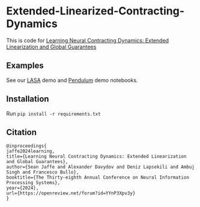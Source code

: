 # Extended-Linearized-Contracting-Dynamics
This is code for [Learning Neural Contracting Dynamics: Extended Linearization and Global Guarantees](https://neurips.cc/virtual/2024/poster/94690)


## Examples
See our [LASA](https://github.com/seanjaffe1/Extended-Linearized-Contracting-Dynamics/blob/main/lasa_demo.ipynb) demo and [Pendulum](https://github.com/seanjaffe1/Extended-Linearized-Contracting-Dynamics/blob/main/pendulum_demo.ipynb) demo notebooks.

## Installation
Run
```pip install -r requirements.txt```

## Citation
```
@inproceedings{
jaffe2024learning,
title={Learning Neural Contracting Dynamics: Extended Linearization and Global Guarantees},
author={Sean Jaffe and Alexander Davydov and Deniz Lapsekili and Ambuj Singh and Francesco Bullo},
booktitle={The Thirty-eighth Annual Conference on Neural Information Processing Systems},
year={2024},
url={https://openreview.net/forum?id=YYnP3Xpv3y}
}
```
